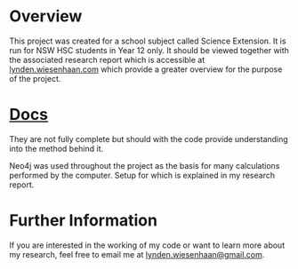 # Overview
This project was created for a school subject called Science Extension. It is run for NSW HSC students in Year 12 only. It should be viewed together with the associated research report which is accessible at [lynden.wiesenhaan.com](https://lynden.wiesenhaan.com/projects/assets/Science-ext.pdf) which provide a greater overview for the purpose of the project. 

# [Docs](docs.md)
They are not fully complete but should with the code provide understanding into the method behind it.

Neo4j was used throughout the project as the basis for many calculations performed by the computer. Setup for which is explained in my research report.

# Further Information
If you are interested in the working of my code or want to learn more about my research, feel free to email me at lynden.wiesenhaan@gmail.com. 
